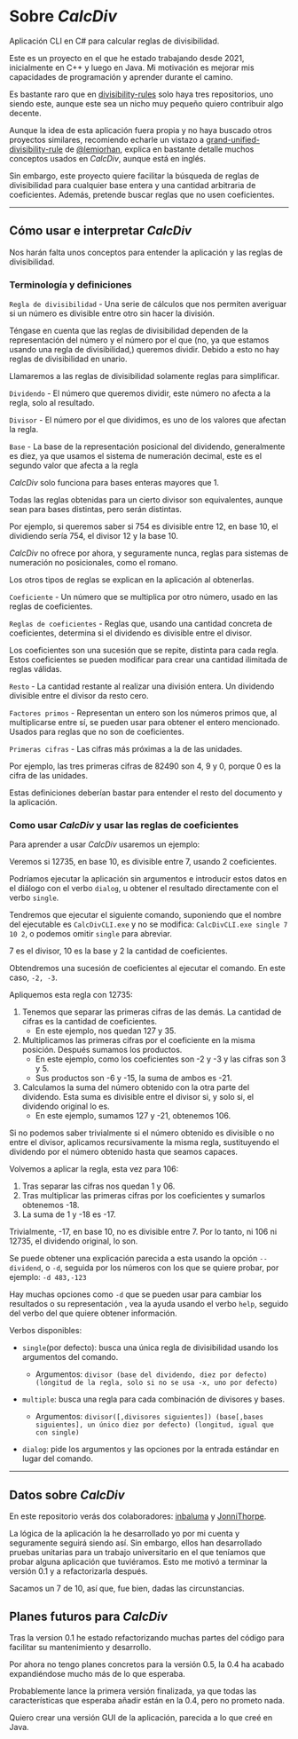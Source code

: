 ﻿# Sobre *CalcDiv*

Aplicación CLI en C# para calcular reglas de divisibilidad.

Este es un proyecto en el que he estado trabajando desde 2021, inicialmente en C++ y luego en Java. Mi motivación es mejorar mis capacidades de programación y aprender durante el camino.

Es bastante raro que en [divisibility-rules](https://github.com/topics/divisibility-rules) solo haya tres repositorios, uno siendo este, aunque este sea un nicho muy pequeño quiero contribuir algo decente.

Aunque la idea de esta aplicación fuera propia y no haya buscado otros proyectos similares,
recomiendo echarle un vistazo a [grand-unified-divisibility-rule](https://github.com/lemiorhan/grand-unified-divisibility-rule) de [@lemiorhan](https://github.com/lemiorhan),
explica en bastante detalle muchos conceptos usados en *CalcDiv*, aunque está en inglés.

Sin embargo, este proyecto quiere facilitar la búsqueda de reglas de divisibilidad para cualquier base entera y una cantidad arbitraria de coeficientes.
Además, pretende buscar reglas que no usen coeficientes.

---

## Cómo usar e interpretar *CalcDiv*

Nos harán falta unos conceptos para entender la aplicación y las reglas de divisibilidad.

### Terminología y definiciones

`Regla de divisibilidad` - Una serie de cálculos que nos permiten averiguar si un número es divisible entre otro sin hacer la división.

Téngase en cuenta que las reglas de divisibilidad dependen de la representación del número y el número por el que (no, ya que estamos usando una regla de divisibilidad,) queremos dividir.
Debido a esto no hay reglas de divisibilidad en unario.

Llamaremos a las reglas de divisibilidad solamente reglas para simplificar.

`Dividendo` - El número que queremos dividir, este número no afecta a la regla, solo al resultado.

`Divisor` - El número por el que dividimos, es uno de los valores que afectan la regla.

`Base` - La base de la representación posicional del dividendo, generalmente es diez, ya que usamos el sistema de numeración decimal, este es el segundo valor que afecta a la regla

*CalcDiv* solo funciona para bases enteras mayores que 1.

Todas las reglas obtenidas para un cierto divisor son equivalentes, aunque sean para bases distintas, pero serán distintas.

Por ejemplo, si queremos saber si 754 es divisible entre 12, en base 10, el dividiendo sería 754, el divisor 12 y la base 10.

*CalcDiv* no ofrece por ahora, y seguramente nunca, reglas para sistemas de numeración no posicionales, como el romano.

Los otros tipos de reglas se explican en la aplicación al obtenerlas.

`Coeficiente` - Un número que se multiplica por otro número, usado en las reglas de coeficientes.

`Reglas de coeficientes` - Reglas que, usando una cantidad concreta de coeficientes, determina si el dividendo es divisible entre el divisor.

Los coeficientes son una sucesión que se repite, distinta para cada regla.
Estos coeficientes se pueden modificar para crear una cantidad ilimitada de reglas válidas.

`Resto` - La cantidad restante al realizar una división entera. Un dividendo divisible entre el divisor da resto cero.

`Factores primos` - Representan un entero son los números primos que, al multiplicarse entre sí, se pueden usar para obtener el entero mencionado. Usados para reglas que no son de coeficientes.

`Primeras cifras` - Las cifras más próximas a la de las unidades.

Por ejemplo, las tres primeras cifras de 82490 son 4, 9 y 0, porque 0 es la cifra de las unidades.

Estas definiciones deberían bastar para entender el resto del documento y la aplicación.

### Como usar *CalcDiv* y usar las reglas de coeficientes

Para aprender a usar *CalcDiv* usaremos un ejemplo:

Veremos si 12735, en base 10, es divisible entre 7, usando 2 coeficientes.

Podríamos ejecutar la aplicación sin argumentos e introducir estos datos en el diálogo con el verbo `dialog`,
u obtener el resultado directamente con el verbo `single`.

Tendremos que ejecutar el siguiente comando, suponiendo que el nombre del ejecutable es `CalcDivCLI.exe` y no se modifica:
`CalcDivCLI.exe single 7 10 2`, o podemos omitir `single` para abreviar.

7 es el divisor, 10 es la base y 2 la cantidad de coeficientes.

Obtendremos una sucesión de coeficientes al ejecutar el comando. En este caso, `-2, -3`.

Apliquemos esta regla con 12735:

1. Tenemos que separar las primeras cifras de las demás. La cantidad de cifras es la cantidad de coeficientes.
	- En este ejemplo, nos quedan 127 y 35.
2. Multiplicamos las primeras cifras por el coeficiente en la misma posición. Después sumamos los productos.
	- En este ejemplo, como los coeficientes son -2 y -3 y las cifras son 3 y 5.
	- Sus productos son -6 y -15, la suma de ambos es -21.
3. Calculamos la suma del número obtenido con la otra parte del dividendo. Esta suma es divisible entre el divisor si, y solo si, el dividendo original lo es.
	- En este ejemplo, sumamos 127 y -21, obtenemos 106.

Si no podemos saber trivialmente si el número obtenido es divisible o no entre el divisor, aplicamos recursivamente la misma regla, sustituyendo el dividendo por el número obtenido hasta que seamos capaces.

Volvemos a aplicar la regla, esta vez para 106:
1. Tras separar las cifras nos quedan 1 y 06.
2. Tras multiplicar las primeras cifras por los coeficientes y sumarlos obtenemos -18.
3. La suma de 1 y -18 es -17.

Trivialmente, -17, en base 10, no es divisible entre 7.
Por lo tanto, ni 106 ni 12735, el dividendo original, lo son.

Se puede obtener una explicación parecida a esta usando la opción `--dividend`, o `-d`, seguida por los números con los que se quiere probar, por ejemplo: `-d 483,-123`

Hay muchas opciones como `-d` que se pueden usar para cambiar los resultados o su representación
, vea la ayuda usando el verbo `help`, seguido del verbo del que quiere obtener información.

Verbos disponibles:

 - `single`(por defecto): busca una única regla de divisibilidad usando los argumentos del comando.

	- Argumentos: `divisor (base del dividendo, diez por defecto) (longitud de la regla, solo si no se usa -x, uno por defecto)`

 - `multiple`: busca una regla para cada combinación de divisores y bases.

	- Argumentos: `divisor([,divisores siguientes]) (base[,bases siguientes], un único diez por defecto) (longitud, igual que con single)`

 - `dialog`: pide los argumentos y las opciones por la entrada estándar en lugar del comando.

---

## Datos sobre *CalcDiv*

En este repositorio verás dos colaboradores: [inbaluma](https://github.com/inbaluma) y [JonniThorpe](https://github.com/JonniThorpe).

La lógica de la aplicación la he desarrollado yo por mi cuenta y seguramente seguirá siendo así. Sin embargo, ellos han desarrollado pruebas unitarias para un trabajo universitario en el que teníamos que probar alguna aplicación que tuviéramos. Esto me motivó a terminar la versión 0.1 y a refactorizarla después.

Sacamos un 7 de 10, así que, fue bien, dadas las circunstancias.

## Planes futuros para *CalcDiv*

Tras la version 0.1 he estado refactorizando muchas partes del código para facilitar su mantenimiento y desarrollo.

Por ahora no tengo planes concretos para la versión 0.5, la 0.4 ha acabado expandiéndose mucho más de lo que esperaba.

Probablemente lance la primera versión finalizada, ya que todas las características que esperaba añadir están en la 0.4, pero no prometo nada.

Quiero crear una versión GUI de la aplicación, parecida a lo que creé en Java.
